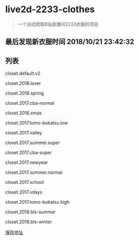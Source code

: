 # live2d-2233-clothes

> 一个自动爬取B站直播间2233衣服的项目

## 最后发现新衣服时间 2018/10/21 23:42:32

## 列表

closet.default.v2

closet.2018.lover

closet.2018.spring

closet.2017.cba-normal

closet.2016.xmas

closet.2017.tomo-bukatsu.low

closet.2017.valley

closet.2017.summer.super

closet.2017.cba-super

closet.2017.newyear

closet.2017.summer.normal

closet.2017.school

closet.2017.vdays

closet.2017.tomo-bukatsu.high

closet.2018.bls-summer

closet.2018.bls-winter



[保存地址](./dist)